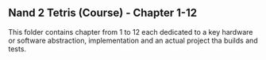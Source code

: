 ## Nand 2 Tetris (Course) - Chapter 1-12

This folder contains chapter from 1 to 12 each dedicated to a key hardware or software abstraction, implementation and an actual project tha builds and tests.

